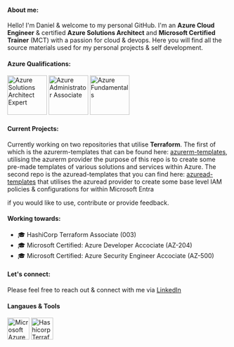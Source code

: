 #### About me:
Hello! I'm Daniel & welcome to my personal GitHub. I'm an <b>Azure Cloud Engineer</b> & certified <b>Azure Solutions Architect</b> and <b>Microsoft Certified Trainer</b> (MCT) with a passion for cloud & devops. Here you will find all the source materials used for my personal projects & self development. 
<br>
#### Azure Qualifications:
<a href="https://learn.microsoft.com/api/credentials/share/en-gb/danielpowley92/BC1B6F429BA1F134?sharingId=109AD1BA867B7412"><img src="https://learn.microsoft.com/media/learn/certification/badges/microsoft-certified-expert-badge.svg?branch=main" alt="Azure Solutions Architect Expert" width="90" height="90"></a>
<a href="https://learn.microsoft.com/api/credentials/share/en-gb/danielpowley92/4586F9FC740509FA?sharingId=109AD1BA867B7412"><img src="https://learn.microsoft.com/media/learn/certification/badges/microsoft-certified-associate-badge.svg?branch=main" alt="Azure Administrator Associate" width="90" height="90"></a>
<a href="https://learn.microsoft.com/api/credentials/share/en-gb/danielpowley92/C97D2E529F5AB715?sharingId=109AD1BA867B7412"><img src="https://learn.microsoft.com/media/learn/certification/badges/microsoft-certified-fundamentals-badge.svg?branch=main" alt="Azure Fundamentals" width="90" height="90"></a>
<br>
#### Current Projects: 
Currently working on two repositories that utilise <b>Terraform</b>. The first of which is the azurerm-templates that can be found here: <a href="https://github.com/danzure/azurerm-templates">azurerm-templates</a>, utilising the azurerm provider the purpose of this repo is to create some pre-made templates of various solutions and services within Azure. The second repo is the azuread-templates that you can find here: <a href="https://github.com/danzure/azuread-templates">azuread-templates</a> that utilises the azuread provider to create some base level IAM policies & configurations for within Microsoft Entra

if you would like to use, contribute or provide feedback. 

#### Working towards:
- 🎓 HashiCorp Terraform Associate (003) 
- 🎓 Microsoft Certified: Azure Developer Accociate (AZ-204)
- 🎓 Microsoft Certified: Azure Security Engineer Accociate (AZ-500)

#### Let's connect:
Please feel free to reach out & connect with me via [LinkedIn](https://www.linkedin.com/in/danielpowley92/)

#### Langaues & Tools 
<a href="https://azure.microsoft.com/"><img src="https://upload.wikimedia.org/wikipedia/commons/thumb/f/fa/Microsoft_Azure.svg/1200px-Microsoft_Azure.svg.png" alt="Microsoft Azure" width="50" height="50"></a> 
<a href="https://developer.hashicorp.com/terraform"><img src="https://static-00.iconduck.com/assets.00/terraform-icon-452x512-ildgg5fd.png" alt="Hashicorp Terraform" width="50" height="50"></a>

<!--
**danzure/danzure** is a ✨ _special_ ✨ repository because its `README.md` (this file) appears on your GitHub profile.

Here are some ideas to get you started:

- 🔭 I’m currently working on ...
- 🌱 I’m currently learning ...
- 👯 I’m looking to collaborate on ...☁️
- 🤔 I’m looking for help with ...
- 💬 Ask me about ...
- 📫 How to reach me: ...
- 😄 Pronouns: ...
- ⚡ Fun fact: ...
-->
